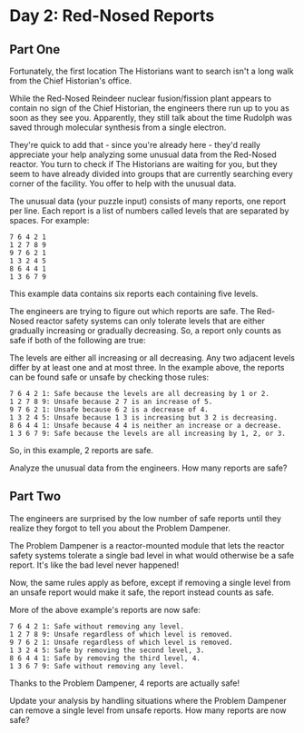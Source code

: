 # Day 2: Red-Nosed Reports

## Part One
Fortunately, the first location The Historians want to search isn't a long walk from the Chief Historian's office.

While the Red-Nosed Reindeer nuclear fusion/fission plant appears to contain no sign of the Chief Historian, the engineers there run up to you as soon as they see you. Apparently, they still talk about the time Rudolph was saved through molecular synthesis from a single electron.

They're quick to add that - since you're already here - they'd really appreciate your help analyzing some unusual data from the Red-Nosed reactor. You turn to check if The Historians are waiting for you, but they seem to have already divided into groups that are currently searching every corner of the facility. You offer to help with the unusual data.

The unusual data (your puzzle input) consists of many reports, one report per line. Each report is a list of numbers called levels that are separated by spaces. For example:

```
7 6 4 2 1
1 2 7 8 9
9 7 6 2 1
1 3 2 4 5
8 6 4 4 1
1 3 6 7 9
```

This example data contains six reports each containing five levels.

The engineers are trying to figure out which reports are safe. The Red-Nosed reactor safety systems can only tolerate levels that are either gradually increasing or gradually decreasing. So, a report only counts as safe if both of the following are true:

The levels are either all increasing or all decreasing.
Any two adjacent levels differ by at least one and at most three.
In the example above, the reports can be found safe or unsafe by checking those rules:

```
7 6 4 2 1: Safe because the levels are all decreasing by 1 or 2.
1 2 7 8 9: Unsafe because 2 7 is an increase of 5.
9 7 6 2 1: Unsafe because 6 2 is a decrease of 4.
1 3 2 4 5: Unsafe because 1 3 is increasing but 3 2 is decreasing.
8 6 4 4 1: Unsafe because 4 4 is neither an increase or a decrease.
1 3 6 7 9: Safe because the levels are all increasing by 1, 2, or 3.
```
So, in this example, 2 reports are safe.

Analyze the unusual data from the engineers. How many reports are safe?

## Part Two
The engineers are surprised by the low number of safe reports until they realize they forgot to tell you about the Problem Dampener.

The Problem Dampener is a reactor-mounted module that lets the reactor safety systems tolerate a single bad level in what would otherwise be a safe report. It's like the bad level never happened!

Now, the same rules apply as before, except if removing a single level from an unsafe report would make it safe, the report instead counts as safe.

More of the above example's reports are now safe:

```
7 6 4 2 1: Safe without removing any level.
1 2 7 8 9: Unsafe regardless of which level is removed.
9 7 6 2 1: Unsafe regardless of which level is removed.
1 3 2 4 5: Safe by removing the second level, 3.
8 6 4 4 1: Safe by removing the third level, 4.
1 3 6 7 9: Safe without removing any level.
```

Thanks to the Problem Dampener, 4 reports are actually safe!

Update your analysis by handling situations where the Problem Dampener can remove a single level from unsafe reports. How many reports are now safe?

